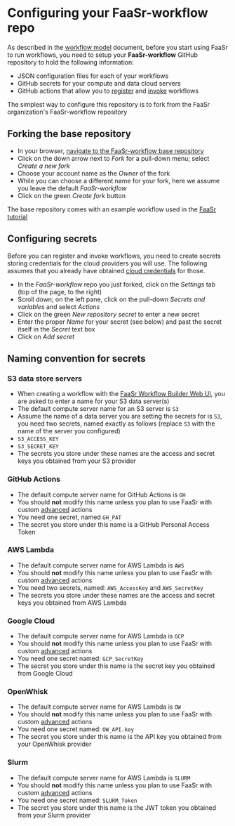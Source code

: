 # Configuring your FaaSr-workflow repo

As described in the [workflow model] document, before you start using FaaSr to run workflows, you need to setup your **FaaSr-workflow** GitHub repository to hold the following information:

- JSON configuration files for each of your workflows
- GitHub secrets for your compute and data cloud servers
- GitHub actions that allow you to [register] and [invoke] workflows

The simplest way to configure this repository is to fork from the FaaSr organization's FaaSr-workflow repository

## Forking the base repository

- In your browser, [navigate to the FaaSr-workflow base repository](https://github.com/FaaSr/FaaSr-workflow)
- Click on the down arrow next to _Fork_ for a pull-down menu; select _Create a new fork_
- Choose your account name as the _Owner_ of the fork
- While you can choose a different name for your fork, here we assume you leave the default _FaaSr-workflow_
- Click on the green _Create fork_ button

The base repository comes with an example workflow used in the [FaaSr tutorial]

## Configuring secrets

Before you can register and invoke workflows, you need to create secrets storing credentials for the cloud providers you will use. The following assumes that you already have obtained [cloud credentials] for those.

- In the _FaaSr-workflow_ repo you just forked, click on the _Settings_ tab (top of the page, to the right)
- Scroll down; on the left pane, click on the pull-down _Secrets and variables_ and select _Actions_
- Click on the green _New repository secret_ to enter a new secret
- Enter the proper _Name_ for your secret (see below) and past the secret itself in the _Secret_ text box
- Click on _Add secret_

## Naming convention for secrets

### S3 data store servers

- When creating a workflow with the [FaaSr Workflow Builder Web UI], you are asked to enter a name for your S3 data server(s)
- The default compute server name for an S3 server is `S3`
- Assume the name of a data server you are setting the secrets for is `S3`, you need two secrets, named exactly as follows (replace `S3` with the name of the server you configured)
- `S3_ACCESS_KEY`
- `S3_SECRET_KEY`
- The secrets you store under these names are the access and secret keys you obtained from your S3 provider

### GitHub Actions

- The default compute server name for GitHub Actions is `GH`
- You should **not** modify this name unless you plan to use FaaSr with custom [advanced] actions
- You need one secret, named `GH_PAT`
- The secret you store under this name is a GitHub Personal Access Token

### AWS Lambda

- The default compute server name for AWS Lambda is `AWS`
- You should **not** modify this name unless you plan to use FaaSr with custom [advanced] actions
- You need two secrets, named: `AWS_AccessKey` and `AWS_SecretKey`
- The secrets you store under these names are the access and secret keys you obtained from AWS Lambda

### Google Cloud

- The default compute server name for AWS Lambda is `GCP`
- You should **not** modify this name unless you plan to use FaaSr with custom [advanced] actions
- You need one secret named: `GCP_SecretKey` 
- The secret you store under this name is the secret key you obtained from Google Cloud

### OpenWhisk

- The default compute server name for AWS Lambda is `OW`
- You should **not** modify this name unless you plan to use FaaSr with custom [advanced] actions
- You need one secret named: `OW_API.key` 
- The secret you store under this name is the API key you obtained from your OpenWhisk provider

### Slurm

- The default compute server name for AWS Lambda is `SLURM`
- You should **not** modify this name unless you plan to use FaaSr with custom [advanced] actions
- You need one secret named: `SLURM_Token` 
- The secret you store under this name is the JWT token you obtained from your Slurm provider


[workflow model]: prog_model.md
[register]: register_workflow.md
[invoke]: invoke_workflow.md
[FaaSr tutorial]: tutorial.md
[cloud credentials]: credentials.md
[FaaSr Workflow Builder Web UI]: workflows.md
[advanced]: advanced.md